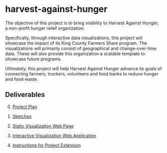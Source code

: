 # harvest-against-hunger
The objective of this project is to bring visibility to Harvest Against Hunger, a non-profit hunger relief organization.

Specifically, through interactive data visualizations, this project will showcase the impact of its King County Farmers Share program. The visualizations will primarily consist of geographical and change-over-time data. These will also provide this organization a scalable template to showcase future programs.

Ultimately, this project will help Harvest Against Hunger advance its goals of connecting farmers, truckers, volunteers and food banks to reduce hunger and food waste.

## Deliverables
0. [Project Plan](https://docs.google.com/document/d/1Sojg5kTlZZ5urzm4aZR27VEBhX6-xmbT7d9Q6ZgS70M/edit?usp=sharing)

1. [Sketches](https://docs.google.com/document/d/1UwTSg7AyYxYX5D5yZgieB2lnCiJY_ClDzHJI6s9X27Y/edit?usp=sharing)

2. [Static Visualization Web Page](https://jmaynard-zhang.github.io/harvest-against-hunger/)

3. [Interactive Visualization Web Application](https://maynard-zhang-uw.shinyapps.io/harvest-against-hunger/)

4. [Instructions for Project  Extension](https://docs.google.com/document/d/1N3G8tIV8hCd-NOMY_C2SoOTfyKqDxVHdCUxSLwapzUY/edit?usp=sharing)
